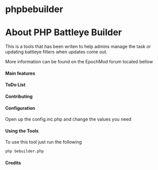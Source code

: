 # phpbebuilder

# About PHP Battleye Builder #
 
This is a tools that has been writen to help admins manage the task or updating battleye filters when updates come out.

More information can be found on the EpochMod forum located bellow


#### Main features ####

#### ToDo List ####

#### Contributing ####

#### Configuration ####

Open up the config.inc.php and change the values you need

#### Using the Tools ####
To use this tool just run the following

```sh
php bebuilder.php
```

#### Credits ####

